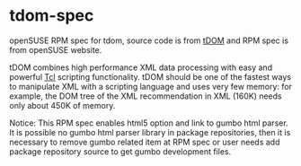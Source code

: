 # tdom-spec

openSUSE RPM spec for tdom, source code is from [tDOM](http://tdom.org/index.html) and RPM spec is from openSUSE website.

tDOM combines high performance XML data processing with easy and powerful [Tcl](http://www.tcl.tk/) scripting functionality.
tDOM should be one of the fastest ways to manipulate XML with a scripting language and uses very few memory:
for example, the DOM tree of the XML recommendation in XML (160K) needs only about 450K of memory.

Notice: This RPM spec enables html5 option and link to gumbo html parser.
It is possible no gumbo html parser library in package repositories,
then it is necessary to remove gumbo related item at RPM spec or
user needs add package repository source to get gumbo development files.

